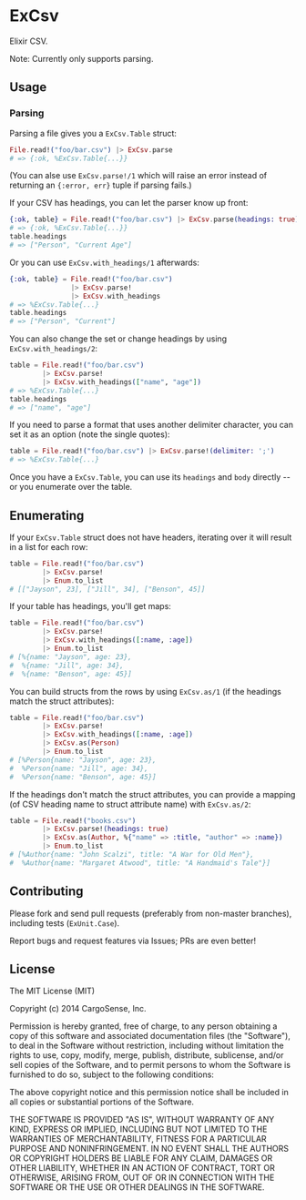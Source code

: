 ExCsv
=====

Elixir CSV.

Note: Currently only supports parsing.

## Usage

### Parsing

Parsing a file gives you a `ExCsv.Table` struct:

```elixir
File.read!("foo/bar.csv") |> ExCsv.parse
# => {:ok, %ExCsv.Table{...}}
```

(You can alse use `ExCsv.parse!/1` which will raise an error instead
of returning an `{:error, err}` tuple if parsing fails.)

If your CSV has headings, you can let the parser know up front:

```elixir
{:ok, table} = File.read!("foo/bar.csv") |> ExCsv.parse(headings: true)
# => {:ok, %ExCsv.Table{...}}
table.headings
# => ["Person", "Current Age"]
```

Or you can use `ExCsv.with_headings/1` afterwards:

```elixir
{:ok, table} = File.read!("foo/bar.csv")
               |> ExCsv.parse!
               |> ExCsv.with_headings
# => %ExCsv.Table{...}
table.headings
# => ["Person", "Current"]
```

You can also change the set or change headings by using
`ExCsv.with_headings/2`:

```elixir
table = File.read!("foo/bar.csv")
        |> ExCsv.parse!
        |> ExCsv.with_headings(["name", "age"])
# => %ExCsv.Table{...}
table.headings
# => ["name", "age"]
```

If you need to parse a format that uses another delimiter character,
you can set it as an option (note the single quotes):

```elixir
table = File.read!("foo/bar.csv") |> ExCsv.parse!(delimiter: ';')
# => %ExCsv.Table{...}
```

Once you have a `ExCsv.Table`, you can use its `headings` and `body`
directly -- or you enumerate over the table.

## Enumerating

If your `ExCsv.Table` struct does not have headers, iterating over it
will result in a list for each row:

```elixir
table = File.read!("foo/bar.csv")
        |> ExCsv.parse!
        |> Enum.to_list
# [["Jayson", 23], ["Jill", 34], ["Benson", 45]]
```

If your table has headings, you'll get maps:

```elixir
table = File.read!("foo/bar.csv")
        |> ExCsv.parse!
        |> ExCsv.with_headings([:name, :age])
        |> Enum.to_list
# [%{name: "Jayson", age: 23},
#  %{name: "Jill", age: 34},
#  %{name: "Benson", age: 45}]
```

You can build structs from the rows by using `ExCsv.as/1` (if the
headings match the struct attributes):

```elixir
table = File.read!("foo/bar.csv")
        |> ExCsv.parse!
        |> ExCsv.with_headings([:name, :age])
        |> ExCsv.as(Person)
        |> Enum.to_list
# [%Person{name: "Jayson", age: 23},
#  %Person{name: "Jill", age: 34},
#  %Person{name: "Benson", age: 45}]
```

If the headings don't match the struct attributes, you can provide a
mapping (of CSV heading name to struct attribute name) with
`ExCsv.as/2`:

```elixir
table = File.read!("books.csv")
        |> ExCsv.parse!(headings: true)
        |> ExCsv.as(Author, %{"name" => :title, "author" => :name})
        |> Enum.to_list
# [%Author{name: "John Scalzi", title: "A War for Old Men"},
#  %Author{name: "Margaret Atwood", title: "A Handmaid's Tale"}]
```

## Contributing

Please fork and send pull requests (preferably from non-master
branches), including tests (`ExUnit.Case`).

Report bugs and request features via Issues; PRs are even better!

## License

The MIT License (MIT)

Copyright (c) 2014 CargoSense, Inc.

Permission is hereby granted, free of charge, to any person obtaining a copy
of this software and associated documentation files (the "Software"), to deal
in the Software without restriction, including without limitation the rights
to use, copy, modify, merge, publish, distribute, sublicense, and/or sell
copies of the Software, and to permit persons to whom the Software is
furnished to do so, subject to the following conditions:

The above copyright notice and this permission notice shall be included in
all copies or substantial portions of the Software.

THE SOFTWARE IS PROVIDED "AS IS", WITHOUT WARRANTY OF ANY KIND, EXPRESS OR
IMPLIED, INCLUDING BUT NOT LIMITED TO THE WARRANTIES OF MERCHANTABILITY,
FITNESS FOR A PARTICULAR PURPOSE AND NONINFRINGEMENT. IN NO EVENT SHALL THE
AUTHORS OR COPYRIGHT HOLDERS BE LIABLE FOR ANY CLAIM, DAMAGES OR OTHER
LIABILITY, WHETHER IN AN ACTION OF CONTRACT, TORT OR OTHERWISE, ARISING FROM,
OUT OF OR IN CONNECTION WITH THE SOFTWARE OR THE USE OR OTHER DEALINGS IN
THE SOFTWARE.
